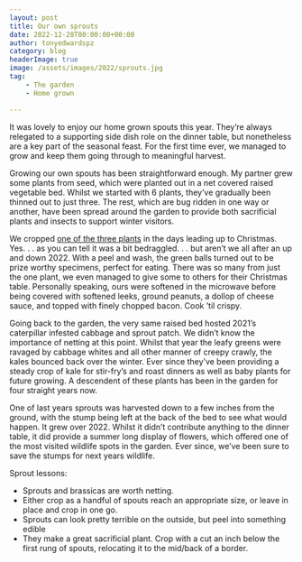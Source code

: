 ```yaml
---
layout: post
title: Our own sprouts
date: 2022-12-28T00:00:00+00:00
author: tonyedwardspz
category: blog
headerImage: true
image: /assets/images/2022/sprouts.jpg
tag: 
    - The garden
    - Home grown

---
```


It was lovely to enjoy our home grown spouts this year. They’re always relegated to a supporting side dish role on the dinner table, but nonetheless are a key part of the seasonal feast. For the first time ever, we managed to grow and keep them going through to meaningful harvest.

Growing our own spouts has been straightforward enough. My partner grew some plants from seed, which were planted out in a net covered raised vegetable bed. Whilst we started with 6 plants, they’ve gradually been thinned out to just three. The rest, which are bug ridden in one way or another, have been spread around the garden to provide both sacrificial plants and insects to support winter visitors.

We cropped [one of the three plants](https://youtube.com/shorts/V1VsDl6_ggw) in the days leading up to Christmas. Yes. . . as you can tell it was a bit bedraggled. . . but aren’t we all after an up and down 2022. With a peel and wash, the green balls turned out to be prize worthy specimens, perfect for eating. There was so many from just the one plant, we even managed to give some to others for their Christmas table. Personally speaking, ours were softened in the microwave before being covered with softened leeks, ground peanuts, a dollop of cheese sauce, and topped with finely chopped bacon. Cook ’til crispy.

Going back to the garden, the very same raised bed hosted 2021’s caterpillar infested cabbage and sprout patch. We didn’t know the importance of netting at this point. Whilst that year the leafy greens were ravaged by cabbage whites and all other manner of creepy crawly, the kales bounced back over the winter. Ever since they’ve been providing a steady crop of kale for stir-fry’s and roast dinners as well as baby plants for future growing. A descendent of these plants has been in the garden for four straight years now.

One of last years sprouts was harvested down to a few inches from the ground, with the stump being left at the back of the bed to see what would happen. It grew over 2022. Whilst it didn’t contribute anything to the dinner table, it did provide a summer long display of flowers, which offered one of the most visited wildlife spots in the garden. Ever since, we’ve been sure to save the stumps for next years wildlife.

Sprout lessons:

- Sprouts and brassicas are worth netting.
- Either crop as a handful of spouts reach an appropriate size, or leave in place and crop in one go.
- Sprouts can look pretty terrible on the outside, but peel into something edible
- They make a great sacrificial plant. Crop with a cut an inch below the first rung of spouts, relocating it to the mid/back of a border.
